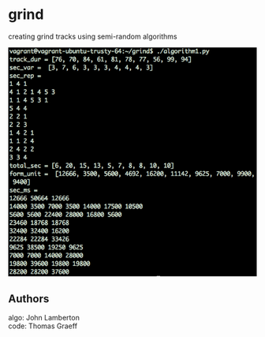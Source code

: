 # grind
creating grind tracks using semi-random algorithms

<img src="images/algo1_example.png">

## Authors
algo: John Lamberton  
code: Thomas Graeff
